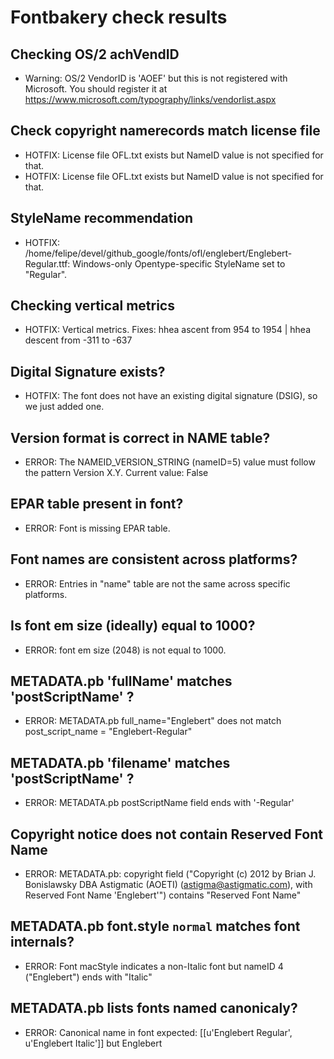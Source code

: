 # Fontbakery check results
## Checking OS/2 achVendID
* Warning: OS/2 VendorID is 'AOEF' but this is not registered with Microsoft. You should register it at https://www.microsoft.com/typography/links/vendorlist.aspx

## Check copyright namerecords match license file
* HOTFIX: License file OFL.txt exists but NameID value is not specified for that.
* HOTFIX: License file OFL.txt exists but NameID value is not specified for that.

## StyleName recommendation
* HOTFIX: /home/felipe/devel/github_google/fonts/ofl/englebert/Englebert-Regular.ttf: Windows-only Opentype-specific StyleName set to "Regular".

## Checking vertical metrics
* HOTFIX: Vertical metrics. Fixes: hhea ascent from 954 to 1954 | hhea descent from -311 to -637

## Digital Signature exists?
* HOTFIX: The font does not have an existing digital signature (DSIG), so we just added one.

## Version format is correct in NAME table?
* ERROR: The NAMEID_VERSION_STRING (nameID=5) value must follow the pattern Version X.Y. Current value: False

## EPAR table present in font?
* ERROR: Font is missing EPAR table.

## Font names are consistent across platforms?
* ERROR: Entries in "name" table are not the same across specific platforms.

## Is font em size (ideally) equal to 1000?
* ERROR: font em size (2048) is not equal to 1000.

## METADATA.pb 'fullName' matches 'postScriptName' ?
* ERROR: METADATA.pb full_name="Englebert" does not match post_script_name = "Englebert-Regular"

## METADATA.pb 'filename' matches 'postScriptName' ?
* ERROR: METADATA.pb postScriptName field ends with '-Regular'

## Copyright notice does not contain Reserved Font Name
* ERROR: METADATA.pb: copyright field ("Copyright (c) 2012 by Brian J. Bonislawsky DBA Astigmatic (AOETI) (astigma@astigmatic.com), with Reserved Font Name 'Englebert'") contains "Reserved Font Name"

## METADATA.pb font.style `normal` matches font internals?
* ERROR: Font macStyle indicates a non-Italic font but nameID 4 ("Englebert") ends with "Italic"

## METADATA.pb lists fonts named canonicaly?
* ERROR: Canonical name in font expected: [[u'Englebert Regular', u'Englebert Italic']] but Englebert

